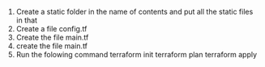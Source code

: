 1. Create a static folder in the name of contents and put all the static files in that
2. Create a file config.tf
3. Create the file main.tf
4. create the file main.tf
5. Run the folowing command
            terraform init
            terraform plan
            terraform apply
